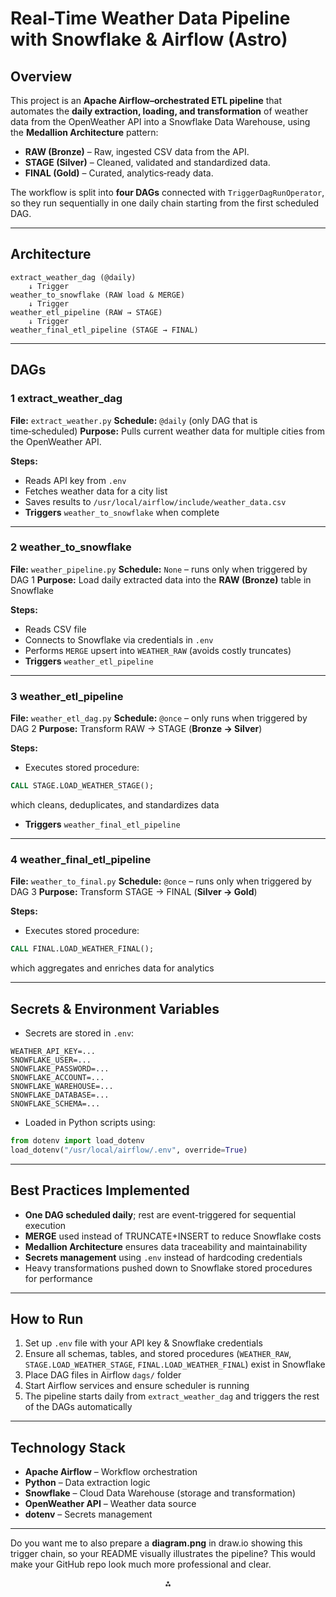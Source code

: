 # **Real-Time Weather Data Pipeline with Snowflake & Airflow (Astro)**

## **Overview**

This project is an **Apache Airflow–orchestrated ETL pipeline** that automates the **daily extraction, loading, and transformation** of weather data from the OpenWeather API into a Snowflake Data Warehouse, using the **Medallion Architecture** pattern:

- **RAW (Bronze)** – Raw, ingested CSV data from the API.
- **STAGE (Silver)** – Cleaned, validated and standardized data.
- **FINAL (Gold)** – Curated, analytics‑ready data.

The workflow is split into **four DAGs** connected with `TriggerDagRunOperator`, so they run sequentially in one daily chain starting from the first scheduled DAG.

***

## **Architecture**

```
extract_weather_dag (@daily)
    ↓ Trigger
weather_to_snowflake (RAW load & MERGE)
    ↓ Trigger
weather_etl_pipeline (RAW → STAGE)
    ↓ Trigger
weather_final_etl_pipeline (STAGE → FINAL)
```


***

## **DAGs**

### 1️ extract_weather_dag

**File:** `extract_weather.py`
**Schedule:** `@daily` (only DAG that is time‑scheduled)
**Purpose:** Pulls current weather data for multiple cities from the OpenWeather API.

**Steps:**

- Reads API key from `.env`
- Fetches weather data for a city list
- Saves results to `/usr/local/airflow/include/weather_data.csv`
- **Triggers** `weather_to_snowflake` when complete

***

### 2️ weather_to_snowflake

**File:** `weather_pipeline.py`
**Schedule:** `None` – runs only when triggered by DAG 1
**Purpose:** Load daily extracted data into the **RAW (Bronze)** table in Snowflake

**Steps:**

- Reads CSV file
- Connects to Snowflake via credentials in `.env`
- Performs `MERGE` upsert into `WEATHER_RAW` (avoids costly truncates)
- **Triggers** `weather_etl_pipeline`

***

### 3️ weather_etl_pipeline

**File:** `weather_etl_dag.py`
**Schedule:** `@once` – only runs when triggered by DAG 2
**Purpose:** Transform RAW → STAGE (**Bronze → Silver**)

**Steps:**

- Executes stored procedure:

```sql
CALL STAGE.LOAD_WEATHER_STAGE();
```

which cleans, deduplicates, and standardizes data
- **Triggers** `weather_final_etl_pipeline`

***

### 4️ weather_final_etl_pipeline

**File:** `weather_to_final.py`
**Schedule:** `@once` – runs only when triggered by DAG 3
**Purpose:** Transform STAGE → FINAL (**Silver → Gold**)

**Steps:**

- Executes stored procedure:

```sql
CALL FINAL.LOAD_WEATHER_FINAL();
```

which aggregates and enriches data for analytics

***

## **Secrets \& Environment Variables**

- Secrets are stored in `.env`:

```
WEATHER_API_KEY=...
SNOWFLAKE_USER=...
SNOWFLAKE_PASSWORD=...
SNOWFLAKE_ACCOUNT=...
SNOWFLAKE_WAREHOUSE=...
SNOWFLAKE_DATABASE=...
SNOWFLAKE_SCHEMA=...
```

- Loaded in Python scripts using:

```python
from dotenv import load_dotenv
load_dotenv("/usr/local/airflow/.env", override=True)
```


***

## **Best Practices Implemented**

- **One DAG scheduled daily**; rest are event-triggered for sequential execution
- **MERGE** used instead of TRUNCATE+INSERT to reduce Snowflake costs
- **Medallion Architecture** ensures data traceability and maintainability
- **Secrets management** using `.env` instead of hardcoding credentials
- Heavy transformations pushed down to Snowflake stored procedures for performance

***

## **How to Run**

1. Set up `.env` file with your API key \& Snowflake credentials
2. Ensure all schemas, tables, and stored procedures (`WEATHER_RAW`, `STAGE.LOAD_WEATHER_STAGE`, `FINAL.LOAD_WEATHER_FINAL`) exist in Snowflake
3. Place DAG files in Airflow `dags/` folder
4. Start Airflow services and ensure scheduler is running
5. The pipeline starts daily from `extract_weather_dag` and triggers the rest of the DAGs automatically

***

## **Technology Stack**

- **Apache Airflow** – Workflow orchestration
- **Python** – Data extraction logic
- **Snowflake** – Cloud Data Warehouse (storage and transformation)
- **OpenWeather API** – Weather data source
- **dotenv** – Secrets management

***

Do you want me to also prepare a **diagram.png** in draw.io showing this trigger chain, so your README visually illustrates the pipeline? This would make your GitHub repo look much more professional and clear.

<div style="text-align: center">⁂</div>

[^1]: extract_weather.py

[^2]: weather_etl_dag.py

[^3]: weather_pipeline.py

[^4]: weather_to_final.py

